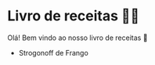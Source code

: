 # Livro de receitas :man_cook:

Olá! Bem vindo ao nosso livro de receitas :wave:

- Strogonoff de Frango
